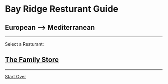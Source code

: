 # Bay Ridge Resturant Guide
## European --> Mediterranean
---
Select a Resturant:
## [The Family Store](https://www.grubhub.com/restaurant/the-family-store-6905-3rd-ave-brooklyn/1024018?=undefined&utm_source=google&utm_medium=cpc&utm_campaign=&utm_term=f%3Aaggregator_serp%3Afeature_id_fprint%3D7863223923697119923&utm_content=acct_id-3075806372%3Acamp_id-14401182435%3Aadgroup_id-130399734670%3Akwd-1129200157818%3Acreative_id-542010176793%3Aext_id-%3Amatchtype_id-%3Anetwork-g%3Adevice-c%3Aloc_interest-%3Aloc_physical-9004345&gclid=EAIaIQobChMIgJCW2bGt9QIVQeztCh0_uwXZEAAYASAAEgLRCvD_BwE)
---
[Start Over](../../home.md)